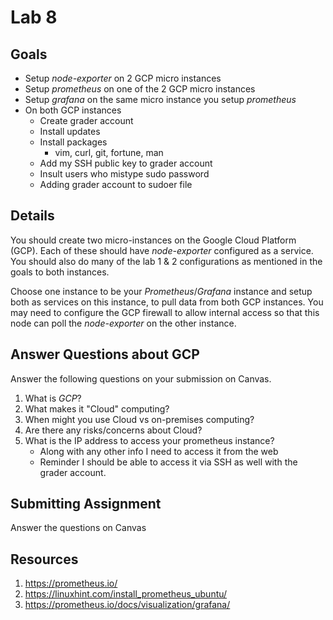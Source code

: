 # Lab 8

## Goals

* Setup *node-exporter* on 2 GCP micro instances
* Setup *prometheus* on one of the 2 GCP micro instances
* Setup *grafana* on the same micro instance you setup *prometheus*
* On both GCP instances
    * Create grader account
    * Install updates
    * Install packages
        * vim, curl, git, fortune, man
    * Add my SSH public key to grader account
    * Insult users who mistype sudo password
    * Adding grader account to sudoer file

## Details

You should create two micro-instances on the Google Cloud Platform (GCP). Each of these should have *node-exporter* configured as a service. You should also do many of the lab 1 & 2 configurations as mentioned in the goals to both instances.

Choose one instance to be your *Prometheus*/*Grafana* instance and setup both as services on this instance, to pull data from both GCP instances. You may need to configure the GCP firewall to allow internal access so that this node can poll the *node-exporter* on the other instance.

## Answer Questions about GCP

Answer the following questions on your submission on Canvas.

1. What is *GCP*?
2. What makes it "Cloud" computing?
3. When might you use Cloud vs on-premises computing?
4. Are there any risks/concerns about Cloud?
5. What is the IP address to access your prometheus instance?
    * Along with any other info I need to access it from the web
    * Reminder I should be able to access it via SSH as well with the grader account.

## Submitting Assignment

Answer the questions on Canvas

## Resources

1. https://prometheus.io/
2. https://linuxhint.com/install_prometheus_ubuntu/
3. https://prometheus.io/docs/visualization/grafana/
